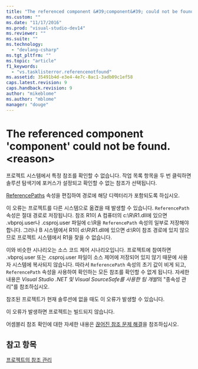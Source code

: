 ```yaml
---
title: "The referenced component &#39;component&#39; could not be found. &lt;reason&gt; | Microsoft Docs"
ms.custom: ""
ms.date: "11/17/2016"
ms.prod: "visual-studio-dev14"
ms.reviewer: ""
ms.suite: ""
ms.technology: 
  - "devlang-csharp"
ms.tgt_pltfrm: ""
ms.topic: "article"
f1_keywords: 
  - "vs.tasklisterror.referencenotfound"
ms.assetid: 35491b4d-e3e4-4e7c-8ac1-3adb09c1ef58
caps.latest.revision: 9
caps.handback.revision: 9
author: "mikeblome"
ms.author: "mblome"
manager: "douge"
---
```

# The referenced component &#39;component&#39; could not be found. &lt;reason&gt;
프로젝트 시스템에서 특정 참조를 확인할 수 없습니다.  작업 목록 항목을 두 번 클릭하면 솔루션 탐색기에 포커스가 설정되고 확인할 수 없는 참조가 선택됩니다.  
  
 [ReferencePaths](http://msdn.microsoft.com/ko-kr/8e549b39-7256-456a-8fd7-089b23facf9c) 속성을 편집하여 경로에 해당 디렉터리가 포함되도록 하십시오.  
  
 이 오류는 프로젝트를 다른 시스템으로 옮겼을 때 발생할 수 있습니다.  `ReferencePath` 속성은 절대 경로로 저장됩니다.  참조 R1이 A 컴퓨터의 c:\\R\\R1.dll에 있으면 .vbproj.user나 .csproj.user 파일에 c:\\R을 `ReferencePath` 속성의 일부로 저장해야 합니다.  그러나 B 시스템에서 R1이 d:\\R\\R1.dll에 있으면 d:\\R이 참조 경로에 있지 않으므로 프로젝트 시스템에서 R1을 찾을 수 없습니다.  
  
 이와 비슷한 시나리오는 소스 코드 제어 시나리오입니다.  프로젝트에 참여하면 .vbproj.user 또는 .csproj.user 파일이 소스 제어에 저장되어 있지 않기 때문에 사용자 시스템에 복사되지 않습니다.  따라서 `ReferencePath` 속성의 초기 값이 비게 되고, `ReferencePath` 속성을 사용하여 확인하는 모든 참조를 확인할 수 없게 됩니다.  자세한 내용은 *Visual Studio .NET 및 Visual SourceSafe를 사용한 팀 개발*의 "종속성 관리"를 참조하십시오.  
  
 참조된 프로젝트가 현재 솔루션에 없을 때도 이 오류가 발생할 수 있습니다.  
  
 이 오류가 발생하면 프로젝트는 빌드되지 않습니다.  
  
 어셈블리 참조 확인에 대한 자세한 내용은 [끊어진 참조 문제 해결](../Topic/Troubleshooting%20Broken%20References.md)을 참조하십시오.  
  
## 참고 항목  
 [프로젝트의 참조 관리](../Topic/Managing%20references%20in%20a%20project.md)